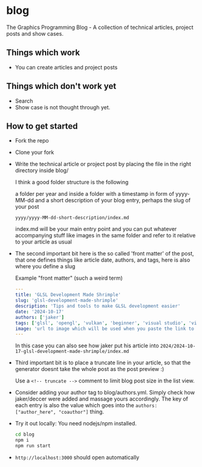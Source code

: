 # blog

The Graphics Programming Blog - A collection of technical articles, project posts and show cases.

## Things which work
- You can create articles and project posts

## Things which don't work yet
- Search
- Show case is not thought through yet.

## How to get started
- Fork the repo
- Clone your fork
- Write the technical article or project post by placing the file in the right directory inside blog/

  I think a good folder structure is the following

  a folder per year and inside a folder with a timestamp in form of yyyy-MM-dd and a short description of your blog entry, perhaps the slug of your post

  `yyyy/yyyy-MM-dd-short-description/index.md`

  index.md will be your main entry point and you can put whatever accompanying stuff like images in the same folder and refer to it relative to your article as usual

- The second important bit here is the so called 'front matter' of the post, that one defines things like article date, authors, and tags, here is also where you define a slug

  Example "front matter" (such a weird term)

  ```yaml
  ---
  title: 'GLSL Development Made Shrimple'
  slug: 'glsl-development-made-shrimple'
  description: 'Tips and tools to make GLSL development easier'
  date: '2024-10-17'
  authors: ['jaker']
  tags: ['glsl', 'opengl', 'vulkan', 'beginner', 'visual studio', 'visual studio code', 'article']
  image: 'url to image which will be used when you paste the link to the article into social media apps like twitter or discord'
  ---
  ```

  In this case you can also see how jaker put his article into `2024/2024-10-17-glsl-development-made-shrimple/index.md`

- Third important bit is to place a truncate line in your article, so that the generator doesnt take the whole post as the post preview :)

  Use a `<!-- truncate -->` comment to limit blog post size in the list view.

- Consider adding your author tag to blog/authors.yml. Simply check how jaker/deccer were added and massage yours accordingly. The key of each entry is also the value which goes into the `authors: ["author_here", "coauthor"]` thing.

- Try it out locally:
  You need nodejs/npm installed.

  ```bash
  cd blog
  npm i
  npm run start 
  ```

- `http://localhost:3000` should open automatically